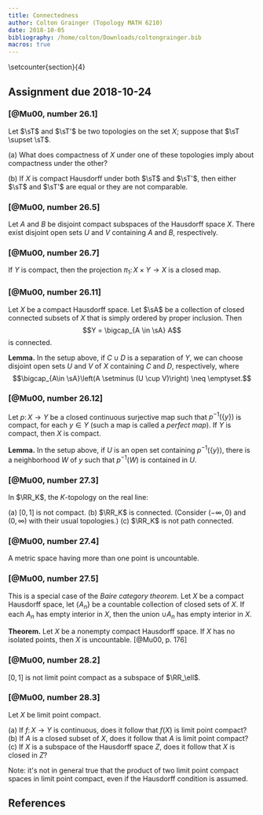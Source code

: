 ```yaml
---
title: Connectedness
author: Colton Grainger (Topology MATH 6210)
date: 2018-10-05
bibliography: /home/colton/Downloads/coltongrainger.bib
macros: true
---
```


\setcounter{section}{4}

## Assignment due 2018-10-24

### [@Mu00, number 26.1]

Let $\sT$ and $\sT'$ be two topologies on the set $X$; suppose that $\sT \supset \sT$. 

(a) What does compactness of $X$ under one of these topologies imply about compactness under the other?

(b) If $X$ is compact Hausdorff under both $\sT$ and $\sT'$, then either $\sT$ and $\sT'$ are equal or they are not comparable.

### [@Mu00, number 26.5]

Let $A$ and $B$ be disjoint compact subspaces of the Hausdorff space $X$. There exist disjoint open sets $U$ and $V$ containing $A$ and $B$, respectively.

### [@Mu00, number 26.7]

If $Y$ is compact, then the projection $\pi_1 \colon X \times Y \to X$ is a closed map.

### [@Mu00, number 26.11]

Let $X$ be a compact Hausdorff space. Let $\sA$ be a collection of closed connected subsets of $X$ that is simply ordered by proper inclusion. Then $$Y = \bigcap_{A \in \sA} A$$ is connected. 

**Lemma.** In the setup above, if $C \cup D$ is a separation of $Y$, we can choose disjoint open sets $U$ and $V$ of $X$ containing $C$ and $D$, respectively, where $$\bigcap_{A\in \sA}\left(A \setminus (U \cup V)\right) \neq \emptyset.$$

### [@Mu00, number 26.12]

Let $p \colon X \to Y$ be a closed continuous surjective map such that $p^{-1}(\{y\})$ is compact, for each $y \in Y$ (such a map is called a *perfect map*). If $Y$ is compact, then $X$ is compact.

**Lemma.** In the setup above, if $U$ is an open set containing $p^{-1}(\{y\})$, there is a neighborhood $W$ of $y$ such that $p^{-1}(W)$ is contained in $U$.

### [@Mu00, number 27.3]

In $\RR_K$, the $K$-topology on the real line:

(a) $[0,1]$ is not compact.
(b) $\RR_K$ is connected. (Consider $(-\infty, 0)$ and $(0, \infty)$ with their usual topologies.)
(c) $\RR_K$ is not path connected.

### [@Mu00, number 27.4]

A metric space having more than one point is uncountable.

### [@Mu00, number 27.5]

This is a special case of the *Baire category theorem*. Let $X$ be a compact Hausdorff space, let $\{A_n\}$ be a countable collection of closed sets of $X$. If each $A_n$ has empty interior in $X$, then the union $\cup A_n$ has empty interior in $X$. 

**Theorem.** Let $X$ be a nonempty compact Hausdorff space. If $X$ has no isolated points, then $X$ is uncountable. [@Mu00, p. 176]

### [@Mu00, number 28.2]

$[0,1]$ is not limit point compact as a subspace of $\RR_\ell$.

### [@Mu00, number 28.3]

Let $X$ be limit point compact. 

(a) If $f \colon X \to Y$ is continuous, does it follow that $f(X)$ is limit point compact?
(b) If $A$ is a closed subset of $X$, does it follow that $A$ is limit point compact?
(c) If $X$ is a subspace of the Hausdorff space $Z$, does it follow that $X$ is closed in $Z$?

Note: it's not in general true that the product of two limit point compact spaces in limit point compact, even if the Hausdorff condition is assumed.

## References
